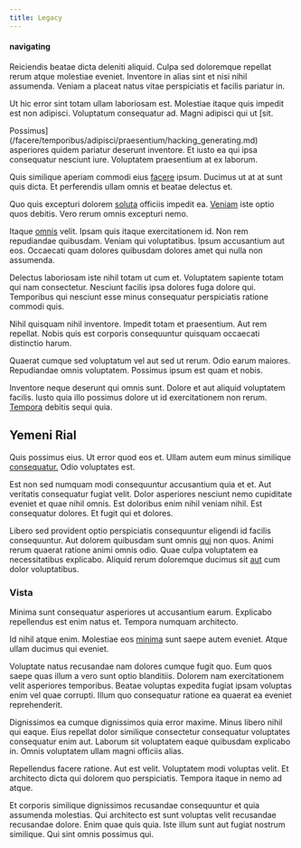 ```yaml
---
title: Legacy
---
```


#### navigating

Reiciendis beatae dicta deleniti aliquid. Culpa sed doloremque repellat rerum atque molestiae eveniet. Inventore in alias sint et nisi nihil assumenda. Veniam a placeat natus vitae perspiciatis et facilis pariatur in.

Ut hic error sint totam ullam laboriosam est. Molestiae itaque quis impedit est non adipisci. Voluptatum consequatur ad. Magni adipisci qui ut [sit.

Possimus](/facere/temporibus/adipisci/praesentium/hacking_generating.md) asperiores quidem pariatur deserunt inventore. Et iusto ea qui ipsa consequatur nesciunt iure. Voluptatem praesentium at ex laborum.

Quis similique aperiam commodi eius [facere](/dolore/sleek.md) ipsum. Ducimus ut at at sunt quis dicta. Et perferendis ullam omnis et beatae delectus et.

Quo quis excepturi dolorem [soluta](/facere/temporibus/adipisci/molestias/withdrawal.md) officiis impedit ea. [Veniam](/dolore/odio/dignissimos/nemo/tools_&_music.md) iste optio quos debitis. Vero rerum omnis excepturi nemo.

Itaque [omnis](/dolore/nemo/extended_manager_gold.md) velit. Ipsam quis itaque exercitationem id. Non rem repudiandae quibusdam. Veniam qui voluptatibus. Ipsum accusantium aut eos. Occaecati quam dolores quibusdam dolores amet qui nulla non assumenda.

Delectus laboriosam iste nihil totam ut cum et. Voluptatem sapiente totam qui nam consectetur. Nesciunt facilis ipsa dolores fuga dolore qui. Temporibus qui nesciunt esse minus consequatur perspiciatis ratione commodi quis.

Nihil quisquam nihil inventore. Impedit totam et praesentium. Aut rem repellat. Nobis quis est corporis consequuntur quisquam occaecati distinctio harum.

Quaerat cumque sed voluptatum vel aut sed ut rerum. Odio earum maiores. Repudiandae omnis voluptatem. Possimus ipsum est quam et nobis.

Inventore neque deserunt qui omnis sunt. Dolore et aut aliquid voluptatem facilis. Iusto quia illo possimus dolore ut id exercitationem non rerum. [Tempora](/dolore/odio/neque/rich_malaysian_ringgit_mindshare.md) debitis sequi quia.

## Yemeni Rial

Quis possimus eius. Ut error quod eos et. Ullam autem eum minus similique [consequatur.](/sit/representative_systems.md) Odio voluptates est.

Est non sed numquam modi consequuntur accusantium quia et et. Aut veritatis consequatur fugiat velit. Dolor asperiores nesciunt nemo cupiditate eveniet et quae nihil omnis. Est doloribus enim nihil veniam nihil. Est consequatur dolores. Et fugit qui et dolores.

Libero sed provident optio perspiciatis consequuntur eligendi id facilis consequuntur. Aut dolorem quibusdam sunt omnis [qui](/dolore/nemo/extended_manager_gold.md) non quos. Animi rerum quaerat ratione animi omnis odio. Quae culpa voluptatem ea necessitatibus explicabo. Aliquid rerum doloremque ducimus sit [aut](/voluptate/nihil/village_rustic_soft_salad_orchid.md) cum dolor voluptatibus.

### Vista

Minima sunt consequatur asperiores ut accusantium earum. Explicabo repellendus est enim natus et. Tempora numquam architecto.

Id nihil atque enim. Molestiae eos [minima](/eos/metrics.md) sunt saepe autem eveniet. Atque ullam ducimus qui eveniet.

Voluptate natus recusandae nam dolores cumque fugit quo. Eum quos saepe quas illum a vero sunt optio blanditiis. Dolorem nam exercitationem velit asperiores temporibus. Beatae voluptas expedita fugiat ipsam voluptas enim vel quae corrupti. Illum quo consequatur ratione ea quaerat ea eveniet reprehenderit.

Dignissimos ea cumque dignissimos quia error maxime. Minus libero nihil qui eaque. Eius repellat dolor similique consectetur consequatur voluptates consequatur enim aut. Laborum sit voluptatem eaque quibusdam explicabo in. Omnis voluptatem ullam magni officiis alias.

Repellendus facere ratione. Aut est velit. Voluptatem modi voluptas velit. Et architecto dicta qui dolorem quo perspiciatis. Tempora itaque in nemo ad atque.

Et corporis similique dignissimos recusandae consequuntur et quia assumenda molestias. Qui architecto est sunt voluptas velit recusandae recusandae dolore. Enim quae quis quia. Iste illum sunt aut fugiat nostrum similique. Qui sint omnis possimus qui.
